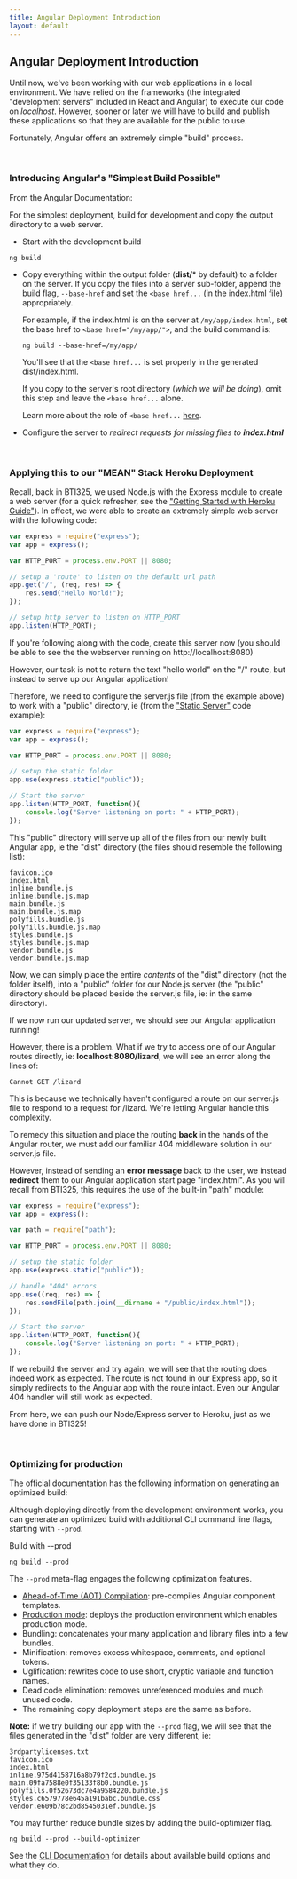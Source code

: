 ```yaml
---
title: Angular Deployment Introduction
layout: default
---
```


## Angular Deployment Introduction

Until now, we've been working with our web applications in a local environment.  We have relied on the frameworks (the integrated "development servers" included in React and Angular) to execute our code on *localhost*.  However, sooner or later we will have to build and publish these applications so that they are available for the public to use. 

Fortunately, Angular offers an extremely simple "build" process.

<br>

### Introducing Angular's "Simplest Build Possible"

From the Angular Documentation:

For the simplest deployment, build for development and copy the output directory to a web server.

* Start with the development build

```
ng build
```

* Copy everything within the output folder (**dist/*** by default) to a folder on the server.
If you copy the files into a server sub-folder, append the build flag, `--base-href` and set the `<base href...` (in the index.html file) appropriately.

  For example, if the index.html is on the server at `/my/app/index.html`, set the base href to `<base href="/my/app/">`, and the build command is:

  ```
  ng build --base-href=/my/app/
  ```

  You'll see that the `<base href...` is set properly in the generated dist/index.html.
  
  If you copy to the server's root directory (*which we will be doing*), omit this step and leave the `<base href...` alone.
  
  Learn more about the role of `<base href...` [here](https://angular.io/guide/deployment#base-tag).

* Configure the server to *redirect requests for missing files to **index.html***

<br>

### Applying this to our "MEAN" Stack Heroku Deployment

Recall, back in BTI325, we used Node.js with the Express module to create a web server (for a quick refresher, see the ["Getting Started with Heroku Guide"](http://zenit.senecac.on.ca/~patrick.crawford/index.php/web322/course-notes/getting-started-with-heroku/)).  In effect, we were able to create an extremely simple web server with the following code:

```js
var express = require("express");
var app = express();

var HTTP_PORT = process.env.PORT || 8080;

// setup a 'route' to listen on the default url path
app.get("/", (req, res) => {
    res.send("Hello World!");
});

// setup http server to listen on HTTP_PORT
app.listen(HTTP_PORT);
```

If you're following along with the code, create this server now (you should be able to see the the webserver running on http://localhost:8080)

However, our task is not to return the text "hello world" on the "/" route, but instead to serve up our Angular application!

Therefore, we need to configure the server.js file (from the example above) to work with a "public" directory, ie (from the ["Static Server"](https://github.com/sictweb/web422/tree/master/Code%20Examples/static-server) code example):

```js
var express = require("express");
var app = express();

var HTTP_PORT = process.env.PORT || 8080;

// setup the static folder 
app.use(express.static("public")); 

// Start the server
app.listen(HTTP_PORT, function(){
    console.log("Server listening on port: " + HTTP_PORT);
});
```

This "public" directory will serve up all of the files from our newly built Angular app, ie the "dist" directory (the files should resemble the following list):

```
favicon.ico
index.html
inline.bundle.js
inline.bundle.js.map
main.bundle.js
main.bundle.js.map
polyfills.bundle.js
polyfills.bundle.js.map
styles.bundle.js
styles.bundle.js.map
vendor.bundle.js
vendor.bundle.js.map
```

Now, we can simply place the entire *contents* of the "dist" directory (not the folder itself), into a "public" folder for our Node.js server (the "public" directory should be placed beside the server.js file, ie: in the same directory).

If we now run our updated server, we should see our Angular application running!

However, there is a problem.  What if we try to access one of our Angular routes directly, ie: **localhost:8080/lizard**, we will see an error along the lines of: 

```
Cannot GET /lizard
```

This is because we technically haven't configured a route on our server.js file to respond to a request for /lizard.  We're letting Angular handle this complexity.  

To remedy this situation and place the routing **back** in the hands of the Angular router, we must add our familiar 404 middleware solution in our server.js file.  

However, instead of sending an **error message** back to the user, we instead **redirect** them to our Angular application start page "index.html".  As you will recall from BTI325, this requires the use of the built-in "path" module:

```js
var express = require("express");
var app = express();

var path = require("path");

var HTTP_PORT = process.env.PORT || 8080;

// setup the static folder 
app.use(express.static("public")); 

// handle "404" errors
app.use((req, res) => {
    res.sendFile(path.join(__dirname + "/public/index.html"));
});

// Start the server
app.listen(HTTP_PORT, function(){
    console.log("Server listening on port: " + HTTP_PORT);
});
```

If we rebuild the server and try again, we will see that the routing does indeed work as expected.  The route is not found in our Express app, so it simply redirects to the Angular app with the route intact.  Even our Angular 404 handler will still work as expected.

From here, we can push our Node/Express server to Heroku, just as we have done in BTI325!

<br>

### Optimizing for production

The official documentation has the following information on generating an optimized build:

Although deploying directly from the development environment works, you can generate an optimized build with additional CLI command line flags, starting with `--prod`.

Build with --prod

```
ng build --prod
```

The `--prod` meta-flag engages the following optimization features.

* [Ahead-of-Time (AOT) Compilation](https://angular.io/guide/aot-compiler): pre-compiles Angular component templates.
* [Production mode](https://angular.io/guide/deployment#enable-prod-mode): deploys the production environment which enables production mode.
* Bundling: concatenates your many application and library files into a few bundles.
* Minification: removes excess whitespace, comments, and optional tokens.
* Uglification: rewrites code to use short, cryptic variable and function names.
* Dead code elimination: removes unreferenced modules and much unused code.
* The remaining copy deployment steps are the same as before.

**Note:** if we try building our app with the `--prod` flag, we will see that the files generated in the "dist" folder are very different, ie:

```
3rdpartylicenses.txt
favicon.ico
index.html
inline.975d4158716a8b79f2cd.bundle.js
main.09fa7588e0f35133f8b0.bundle.js
polyfills.0f52673dc7e4a9584220.bundle.js
styles.c6579778e645a191babc.bundle.css
vendor.e609b78c2bd8545031ef.bundle.js
```

You may further reduce bundle sizes by adding the build-optimizer flag.

```
ng build --prod --build-optimizer
```

See the [CLI Documentation](https://github.com/angular/angular-cli/wiki/build) for details about available build options and what they do.

<br>
